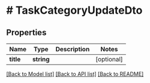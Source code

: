 # # TaskCategoryUpdateDto

## Properties

Name | Type | Description | Notes
------------ | ------------- | ------------- | -------------
**title** | **string** |  | [optional]

[[Back to Model list]](../../README.md#models) [[Back to API list]](../../README.md#endpoints) [[Back to README]](../../README.md)
